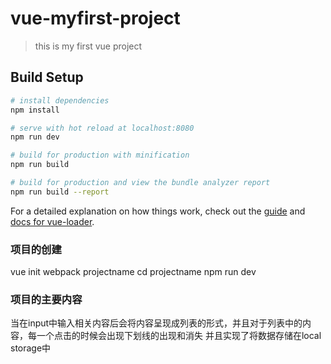 # vue-myfirst-project

> this is my first vue project

## Build Setup

``` bash
# install dependencies
npm install

# serve with hot reload at localhost:8080
npm run dev

# build for production with minification
npm run build

# build for production and view the bundle analyzer report
npm run build --report
```

For a detailed explanation on how things work, check out the [guide](http://vuejs-templates.github.io/webpack/) and [docs for vue-loader](http://vuejs.github.io/vue-loader).

### 项目的创建
vue init webpack projectname
cd projectname
npm run dev

### 项目的主要内容
当在input中输入相关内容后会将内容呈现成列表的形式，并且对于列表中的内容，每一个点击的时候会出现下划线的出现和消失
并且实现了将数据存储在local storage中
